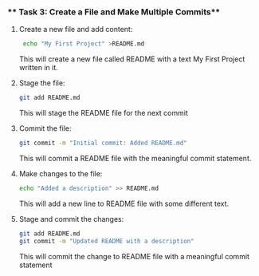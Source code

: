 ### ** Task 3: Create a File and Make Multiple Commits**
1. Create a new file and add content: 
   ```bash
    echo "My First Project" >README.md
    ```
    This will create a new file called README with a text My First Project written in it.
    

2. Stage the file:
    ```bash
   git add README.md
   ```
    This will stage the README file for the next commit

   

3. Commit the file:  
   ```bash
   git commit -m "Initial commit: Added README.md"
   ```
   This will commit a README file with the meaningful commit statement.


4. Make changes to the file:  
   ```bash
   echo "Added a description" >> README.md
   ```
   This will add a new line to README file with some different text.


5. Stage and commit the changes:  
   ```bash
   git add README.md
   git commit -m "Updated README with a description"
   ```
   This will commit the change to README file with a meaningful commit statement
   
